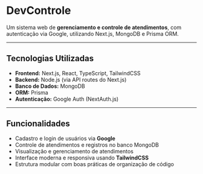 # DevControle

Um sistema web de **gerenciamento e controle de atendimentos**, com autenticação via Google, utilizando Next.js, MongoDB e Prisma ORM.

---

## Tecnologias Utilizadas

- **Frontend:** Next.js, React, TypeScript, TailwindCSS  
- **Backend:** Node.js (via API routes do Next.js)  
- **Banco de Dados:** MongoDB  
- **ORM:** Prisma  
- **Autenticação:** Google Auth (NextAuth.js)  

---

## Funcionalidades

- Cadastro e login de usuários via **Google**  
- Controle de atendimentos e registros no banco MongoDB  
- Visualização e gerenciamento de atendimentos  
- Interface moderna e responsiva usando **TailwindCSS**  
- Estrutura modular com boas práticas de organização de código  
